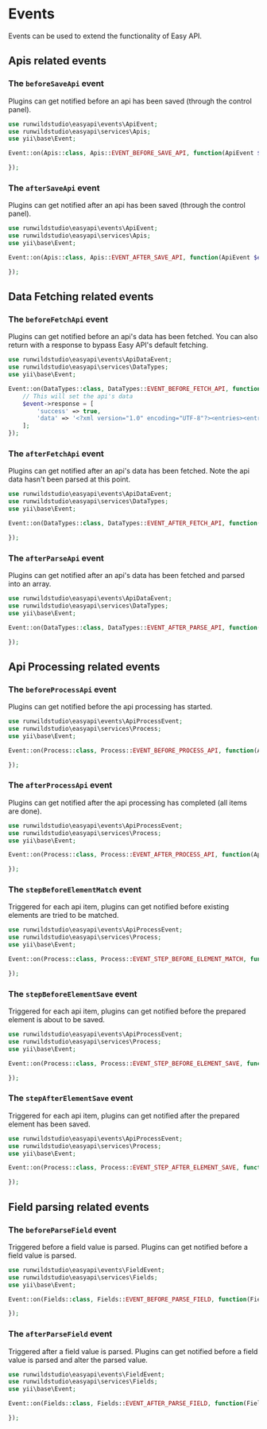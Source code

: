 # Events

Events can be used to extend the functionality of Easy API.

## Apis related events

### The `beforeSaveApi` event

Plugins can get notified before an api has been saved (through the control panel).

```php
use runwildstudio\easyapi\events\ApiEvent;
use runwildstudio\easyapi\services\Apis;
use yii\base\Event;

Event::on(Apis::class, Apis::EVENT_BEFORE_SAVE_API, function(ApiEvent $event) {

});
```

### The `afterSaveApi` event

Plugins can get notified after an api has been saved (through the control panel).

```php
use runwildstudio\easyapi\events\ApiEvent;
use runwildstudio\easyapi\services\Apis;
use yii\base\Event;

Event::on(Apis::class, Apis::EVENT_AFTER_SAVE_API, function(ApiEvent $event) {

});
```


## Data Fetching related events

### The `beforeFetchApi` event

Plugins can get notified before an api's data has been fetched. You can also return with a response to bypass Easy API's default fetching.

```php
use runwildstudio\easyapi\events\ApiDataEvent;
use runwildstudio\easyapi\services\DataTypes;
use yii\base\Event;

Event::on(DataTypes::class, DataTypes::EVENT_BEFORE_FETCH_API, function(ApiDataEvent $event) {
    // This will set the api's data
    $event->response = [
        'success' => true,
        'data' => '<?xml version="1.0" encoding="UTF-8"?><entries><entry><title>Some Title</title></entry></entries>',
    ];
});
```

### The `afterFetchApi` event

Plugins can get notified after an api's data has been fetched. Note the api data hasn't been parsed at this point.

```php
use runwildstudio\easyapi\events\ApiDataEvent;
use runwildstudio\easyapi\services\DataTypes;
use yii\base\Event;

Event::on(DataTypes::class, DataTypes::EVENT_AFTER_FETCH_API, function(ApiDataEvent $event) {

});
```

### The `afterParseApi` event

Plugins can get notified after an api's data has been fetched and parsed into an array.

```php
use runwildstudio\easyapi\events\ApiDataEvent;
use runwildstudio\easyapi\services\DataTypes;
use yii\base\Event;

Event::on(DataTypes::class, DataTypes::EVENT_AFTER_PARSE_API, function(ApiDataEvent $event) {

});
```


## Api Processing related events

### The `beforeProcessApi` event

Plugins can get notified before the api processing has started.

```php
use runwildstudio\easyapi\events\ApiProcessEvent;
use runwildstudio\easyapi\services\Process;
use yii\base\Event;

Event::on(Process::class, Process::EVENT_BEFORE_PROCESS_API, function(ApiProcessEvent $event) {

});
```

### The `afterProcessApi` event

Plugins can get notified after the api processing has completed (all items are done).

```php
use runwildstudio\easyapi\events\ApiProcessEvent;
use runwildstudio\easyapi\services\Process;
use yii\base\Event;

Event::on(Process::class, Process::EVENT_AFTER_PROCESS_API, function(ApiProcessEvent $event) {

});
```

### The `stepBeforeElementMatch` event

Triggered for each api item, plugins can get notified before existing elements are tried to be matched.

```php
use runwildstudio\easyapi\events\ApiProcessEvent;
use runwildstudio\easyapi\services\Process;
use yii\base\Event;

Event::on(Process::class, Process::EVENT_STEP_BEFORE_ELEMENT_MATCH, function(ApiProcessEvent $event) {

});
```

### The `stepBeforeElementSave` event

Triggered for each api item, plugins can get notified before the prepared element is about to be saved.

```php
use runwildstudio\easyapi\events\ApiProcessEvent;
use runwildstudio\easyapi\services\Process;
use yii\base\Event;

Event::on(Process::class, Process::EVENT_STEP_BEFORE_ELEMENT_SAVE, function(ApiProcessEvent $event) {

});
```

### The `stepAfterElementSave` event

Triggered for each api item, plugins can get notified after the prepared element has been saved.

```php
use runwildstudio\easyapi\events\ApiProcessEvent;
use runwildstudio\easyapi\services\Process;
use yii\base\Event;

Event::on(Process::class, Process::EVENT_STEP_AFTER_ELEMENT_SAVE, function(ApiProcessEvent $event) {

});
```

## Field parsing related events

### The `beforeParseField` event

Triggered before a field value is parsed. Plugins can get notified before a field value is parsed.

```php
use runwildstudio\easyapi\events\FieldEvent;
use runwildstudio\easyapi\services\Fields;
use yii\base\Event;

Event::on(Fields::class, Fields::EVENT_BEFORE_PARSE_FIELD, function(FieldEvent $event) {

});
```

### The `afterParseField` event

Triggered after a field value is parsed. Plugins can get notified before a field value is parsed and alter the parsed value. 

```php
use runwildstudio\easyapi\events\FieldEvent;
use runwildstudio\easyapi\services\Fields;
use yii\base\Event;

Event::on(Fields::class, Fields::EVENT_AFTER_PARSE_FIELD, function(FieldEvent $event) {

});
```